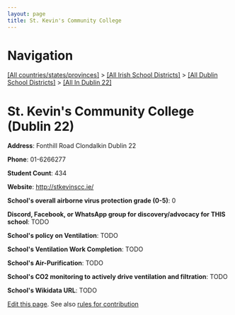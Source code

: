 ```yaml
---
layout: page
title: St. Kevin's Community College
---
```

# Navigation

[[All countries/states/provinces]](../../../..) > [[All Irish School Districts]](../../..) > [[All Dublin School Districts]](../..) > [[All In Dublin 22]](..)

# St. Kevin's Community College (Dublin 22)

**Address**: Fonthill Road Clondalkin Dublin 22

**Phone**: 01-6266277

**Student Count**: 434

**Website**: <http://stkevinscc.ie/>

**School's overall airborne virus protection grade (0-5)**: 0

**Discord, Facebook, or WhatsApp group for discovery/advocacy for THIS school**: TODO

**School's policy on Ventilation**: TODO

**School's Ventilation Work Completion**: TODO

**School's Air-Purification**: TODO

**School's CO2 monitoring to actively drive ventilation and filtration**: TODO

**School's Wikidata URL**: TODO


[Edit this page](https://github.com/ventilate-schools/Ireland/edit/main/./Dublin_22/St._Kevin's_Community_College.md). See also [rules for contribution](../../../contribution-rules/)
